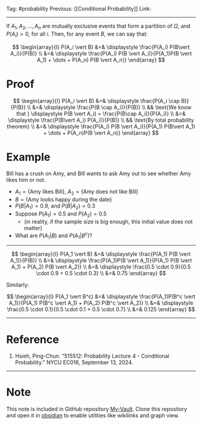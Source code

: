 Tag: #probability 
Previous: [[Conditional Probability]]
Link: 

---

If $A_1, A_2, \dots, A_n$ are mutually exclusive events that form a partition of $\Omega$, and $P(A_i) > 0$, for all $i$. Then, for any event $B$, we can say that:

$$
\begin{array}{l}
	P(A_i \vert B) &=& \displaystyle \frac{P(A_i) P(B\vert A_i)}{P(B)} \\
	&=& \displaystyle \frac{P(A_i) P(B \vert A_i)}{P(A_1)P(B \vert A_1) + \dots + P(A_n) P(B \vert A_n)}
\end{array}
$$

# Proof

$$
\begin{array}{l}
	P(A_i \vert B) &=& \displaystyle \frac{P(A_i \cap B)}{P(B)} \\
	&=& \displaystyle \frac{P(B \cap A_i)}{P(B)} \\
	&& \text{We know that } \displaystyle P(B \vert A_i) = \frac{P(B\cap A_i)}{P(A_i)} \\
	&=& \displaystyle \frac{P(B\vert A_i) P(A_i)}{P(B)} \\
	&& \text{By total probability theorem} \\
	&=& \displaystyle \frac{P(A_i) P(B \vert A_i)}{P(A_1) P(B\vert A_1) + \dots + P(A_n)P(B \vert A_n)}
\end{array}
$$

# Example

Bill has a crush on Amy, and Bill wants to ask Amy out to see whether Amy likes him or not.

- $A_1 = \{\text{Amy likes Bill}\},\ A_2 = \text{\{Amy does not like Bill\}}$
- $B = \{\text{Amy looks happy during the date}\}$
- $P(B \vert A_1) = 0.9$, and $P(B\vert A_2) = 0.3$
- Suppose $P(A_1) = 0.5$ and $P(A_2) = 0.5$ 
	- (in reality, if the sample size is big enough, this initial value does not matter)
- What are $P(A_1 \vert B)$ and $P(A_1 \vert B^c)$?

---

$$
\begin{array}{l}
	P(A_1 \vert B) &=& \displaystyle \frac{P(A_1) P(B \vert A_1)}{P(B)} \\
	&=& \displaystyle \frac{P(A_1)P(B \vert A_1)}{P(A_1) P(B \vert A_1) + P(A_2) P(B \vert A_2)} \\
	&=& \displaystyle \frac{0.5 \cdot 0.9}{0.5 \cdot 0.9 + 0.5 \cdot 0.3} \\
	&=& 0.75
\end{array}
$$

Similarly:

$$
\begin{array}{l}
	P(A_1 \vert B^c)
	&=& \displaystyle \frac{P(A_1)P(B^c \vert A_1)}{P(A_1) P(B^c \vert A_1) + P(A_2) P(B^c \vert A_2)} \\
	&=& \displaystyle \frac{0.5 \cdot 0.1}{0.5 \cdot 0.1 + 0.5 \cdot 0.7} \\
	&=& 0.125
\end{array}
$$

---

# Reference

1. Hsieh, Ping-Chun. “515512: Probability Lecture 4 - Conditional Probability.” NYCU EC016, September 13, 2024.

---

# Note

This note is included in GitHub repository [My-Vault](https://github.com/LittleD3092/My-Vault.git). Clone this repository and open it in [obsidian](https://obsidian.md/) to enable utilities like wikilinks and graph view.